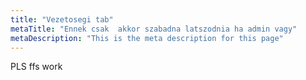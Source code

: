 ```yaml
---
title: "Vezetosegi tab"
metaTitle: "Ennek csak  akkor szabadna latszodnia ha admin vagy"
metaDescription: "This is the meta description for this page"
---
```


PLS ffs work
